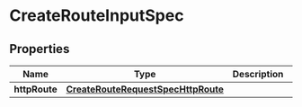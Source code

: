 

# CreateRouteInputSpec


## Properties

| Name | Type | Description | Notes |
|------------ | ------------- | ------------- | -------------|
|**httpRoute** | [**CreateRouteRequestSpecHttpRoute**](CreateRouteRequestSpecHttpRoute.md) |  |  [optional] |



